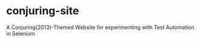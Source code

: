 # conjuring-site
A Conjuring(2013)-Themed Website for experimenting with Test Automation in Selenium
